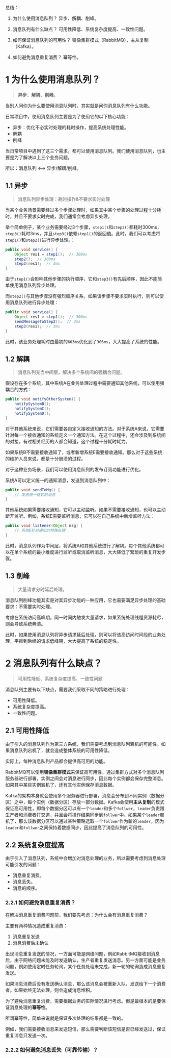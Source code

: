 总结：
1. 为什么使用消息队列？
异步、解耦、削峰。

2. 消息队列有什么缺点？
可用性降低、系统复杂度提高、一致性问题。

3. 如何保证消息队列的可用性？
镜像集群模式（RabbitMQ），主从复制（Kafka）。

4. 如何避免消息重复消费？
幂等性。



# 1 为什么使用消息队列？
> **异步**、**解耦**、**削峰**。

当别人问你为什么要使用消息队列时，其实就是问你消息队列有什么功能。

日常项目中，使用消息队列主要是为了使用它的以下核心功能：
- 异步：优化不必实时处理的耗时操作，提高系统处理性能。
- 解耦
- 削峰

当日常项目中遇到了这三个需求，都可以使用消息队列。我们使用消息队列，也主要是为了解决以上三个业务问题。

所以：消息队列 <==> 异步/解耦/削峰。

## 1.1 异步
> 消息队列异步处理：耗时操作&不要求实时处理

当某个业务场景需要经过多个步骤处理时，如果其中某个步骤的处理过程十分耗时，并且不要求实时完成，我们通常会考虑异步处理。

举个简单例子，某个业务需要经过3个步骤，`step1()`和`step2()`都耗时300ms，`step3()`耗时3ms，并且`step3()`依赖`step1()`的返回值。此时，我们可以考虑将`step1()`和`step2()`进行异步处理。：
```java
public void service() {
	Object res1 = step1();  // 300ms
	step2();  // 300ms
	step3(res1);  // 3ms
}
```

由于`step1()`会影响其他步骤的执行顺序，它和`step3()`有先后顺序，因此不能简单使用消息队列异步处理。

而`step2()`与其他步骤没有强烈顺序关系，如果该步骤不要求实时执行，则可以使用消息队列进行异步处理：
```java
public void service() {
	Object res1 = step1();  // 300ms
	sendMessageToStep2();  // 3ms
	step3(res1);  // 3ms
}
```

此时，该业务处理耗时由最初的`603ms`优化到了`306ms`，大大提高了系统的性能。

## 1.2 解耦
> 消息队列充当中间层，解决多个系统间的强耦合问题。

假设存在多个系统，其中系统A在业务处理过程中需要通知其他系统，可以使用强耦合的方式：
```java
public void notifyOtherSystem() {
	notifySystemB();
	notifySystemC();
	notifySystemD();
}
```

对于其他系统来说，它们需要各自定义接收通知的方法。对于系统A来说，它需要针对每一个接收通知的系统定义一个通知方法。在这个过程中，还会涉及到系统间的对接。有过相关经历的人都会知道，这个过程十分耗时耗力。

如果系统B不需要接收通知了，或者新增系统E需要接收通知。那么对于这些系统的维护人员来说，都是十分崩溃的过程。

对于这种业务场景，我们可以使用消息队列的发布订阅功能进行优化。

系统A可以定义统一的通知消息，发送到消息队列中：
```java
public void sendToMq() {
	// 发送统一格式的消息
}
```

其他系统如果需要接收通知，它可以主动监听。如果不需要接收通知，也可以主动断开监听。例如，系统E需要监听消息，它可以在自己系统中新增监听方法：
```java
public void listener(Object msg) {
	// 系统E针对通知的特殊处理
}
```

此时，消息队列作为中间层，将系统A和其他系统进行了解耦。每个其他系统都可以在单个系统的最小维度进行监听或取消监听消息，大大降低了繁琐的重复开发步骤。

## 1.3 削峰
> 大量请求分时延后处理。

消息队列削峰功能其实是对其异步功能的一种应用，它也需要满足异步处理的基础要求：不需要实时处理。

考虑在系统访问高峰期，同一时间内触发大量请求，如果系统处理线程资源耗尽，则会导致系统奔溃。

此时，如果使用消息队列将异步请求延后处理，则可以将该高访问时间段的业务处理，平摊到后续的请求低峰期，大大提高了系统的稳定性。

# 2 消息队列有什么缺点？
> 可用性降低、系统复杂度提高、一致性问题

消息队列主要有以下缺点，需要我们采取不同的策略进行处理：
- 可用性降低。
- 系统复杂度提高。
- 一致性问题。


## 2.1 可用性降低
由于引入的消息队列作为第三方系统，我们需要考虑到消息队列宕机的可能性。如果消息队列宕机了，就会造成整体系统的可用性降低。

实际上，每种消息队列产品都会提供高可用的功能。

RabbitMQ可以使用**镜像集群模式**来保证高可用性，通过集群方式对多个消息队列服务器进行部署，实例之间会对消息进行同步，因此每个实例都会保存完整消息。如果其中某些实例宕机了，还有其他实例保存消息数据。

Kafka的架构本身就会使用多个服务器进行部署，消息会分布到不同实例（数据分区）之中，每个实例（数据分区）存放一部分数据。Kafka会使用**主从复制**的模式保证高可用性，即每个数据分区可以有一个`leader`和多个`follwer`，`leader`负责跟生产者和消费者打交道，并且会将操作结果同步到`follwer`中。如果某个`leader`宕机了，那么该数据分区可以通过某种策略选取一个`follwer`作为新的`leader`。因为`leader`和`follwer`之间保持着数据同步，因此提高了消息队列的可用性。

## 2.2 系统复杂度提高
由于引入了消息队列，系统中会增加对消息处理的业务，所以需要考虑到消息处理可能引发的问题：
- 消息重复消费。
- 消息丢失。
- 消息的顺序。

### 2.2.1 如何避免消息重复消费？
在解决消息重复消费问题前，我们要先考虑：为什么会有消息重复消费？

主要有两种情况造成重复消费：
1. 消息重复发送
2. 消息消费后未确认

出现消息重复发送的情况，一方面可能是网络问题，例如RabbitMQ接收到消息后，由于网络问题未能及时发送确认，生产者重复发送消息。另一方面可能是业务问题，例如使用定时任务轮询，某个任务处理未完成，新一轮的轮询造成消息重复发送。

如果消息消费后没有发送确认消息，那么该消息会被重新入队，发送给下一个消费者。如果始终无法处理，则会造成消息堆积。

为了避免消息重复消费，需要根据业务的实际情况进行考虑。但是最根本的是要保证消息处理的**幂等性**。

所谓幂等性，简单来说就是保证多次处理的结果都是一致的。

例如，我们需要接收消息来发送短信，那么需要判断该短信是否已经发送过，保证重复消息只发送一次。

### 2.2.2 如何避免消息丢失（可靠传输）？
